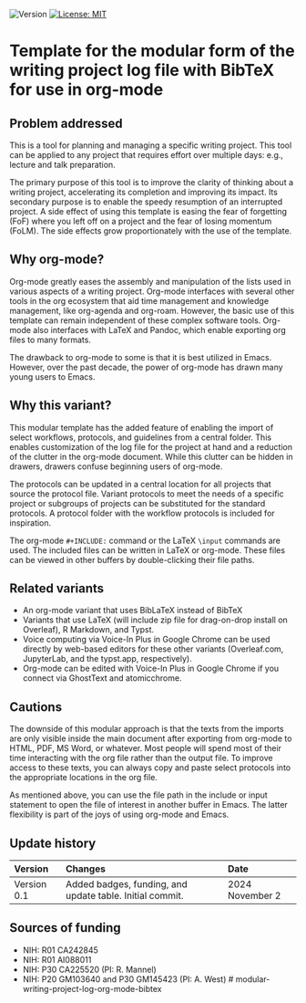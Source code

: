 ![Version](https://img.shields.io/static/v1?label=modular-writing-project-log-bibtex-org-mode&message=0.1&color=brightcolor)
[![License: MIT](https://img.shields.io/badge/License-MIT-blue.svg)](https://opensource.org/licenses/MIT)

# Template for the modular form of the writing project log file with BibTeX for use in org-mode

## Problem addressed
This is a tool for planning and managing a specific writing project.
This tool can be applied to any project that requires effort over multiple days: e.g., lecture and talk preparation.

The primary purpose of this tool is to improve the clarity of thinking about a writing project, accelerating its completion and improving its impact.
Its secondary purpose is to enable the speedy resumption of an interrupted project.
A side effect of using this template is easing the fear of forgetting (FoF) where you left off on a project and the fear of losing momentum (FoLM).
The side effects grow proportionately with the use of the template.


## Why org-mode?
Org-mode greatly eases the assembly and manipulation of the lists used in various aspects of a writing project.
Org-mode interfaces with several other tools in the org ecosystem that aid time management and knowledge management, like org-agenda and org-roam.
However, the basic use of this template can remain independent of these complex software tools.
Org-mode also interfaces with LaTeX and Pandoc, which enable exporting org files to many formats.

The drawback to org-mode to some is that it is best utilized in Emacs.
However, over the past decade, the power of org-mode has drawn many young users to Emacs.

## Why this variant?
This modular template has the added feature of enabling the import of select workflows, protocols, and guidelines from a central folder.
This enables customization of the log file for the project at hand and a reduction of the clutter in the org-mode document.
While this clutter can be hidden in drawers, drawers confuse beginning users of org-mode.

The protocols can be updated in a central location for all projects that source the protocol file.
Variant protocols to meet the needs of a specific project or subgroups of projects can be substituted for the standard protocols.
A protocol folder with the workflow protocols is included for inspiration.

The org-mode `#+INCLUDE:` command or the LaTeX `\input` commands are used.
The included files can be written in LaTeX or org-mode.
These files can be viewed in other buffers by double-clicking their file paths.

## Related variants

- An org-mode variant that uses BibLaTeX instead of BibTeX
- Variants that use LaTeX (will include zip file for drag-on-drop install on Overleaf), R Markdown, and Typst.
- Voice computing via Voice-In Plus in Google Chrome can be used directly by web-based editors for these other variants (Overleaf.com, JupyterLab, and the typst.app, respectively).
- Org-mode can be edited with Voice-In Plus in Google Chrome if you connect via GhostText and atomicchrome.
  
## Cautions
The downside of this modular approach is that the texts from the imports are only visible inside the main document after exporting from org-mode to HTML, PDF, MS Word, or whatever.
Most people will spend most of their time interacting with the org file rather than the output file.
To improve access to these texts, you can always copy and paste select protocols into the appropriate locations in the org file. 

As mentioned above, you can use the file path in the include or input statement to open the file of interest in another buffer in Emacs.
The latter flexibility is part of the joys of using org-mode and Emacs.


## Update history

|Version      | Changes                                                                                                                         | Date                 |
|:------------|:--------------------------------------------------------------------------------------------------------------------------------|:---------------------|
| Version 0.1 |   Added badges, funding, and update table. Initial commit.                                                                      | 2024 November 2      |

## Sources of funding

- NIH: R01 CA242845
- NIH: R01 AI088011
- NIH: P30 CA225520 (PI: R. Mannel)
- NIH: P20 GM103640 and P30 GM145423 (PI: A. West) # modular-writing-project-log-org-mode-bibtex
